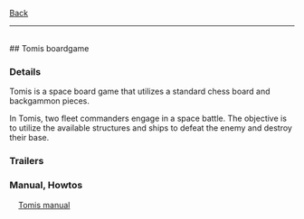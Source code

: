 [Back](https://binary-station.github.io)
<hr>
<br>
## Tomis boardgame

### Details

Tomis is a space board game that utilizes a standard chess board and backgammon pieces.

In Tomis, two fleet commanders engage in a space battle.
The objective is to utilize the available structures and ships to defeat the enemy and destroy their base.

### Trailers

### Manual, Howtos

&nbsp;&nbsp;&nbsp;&nbsp;[Tomis manual](https://binary-station.github.io/TomisManual)